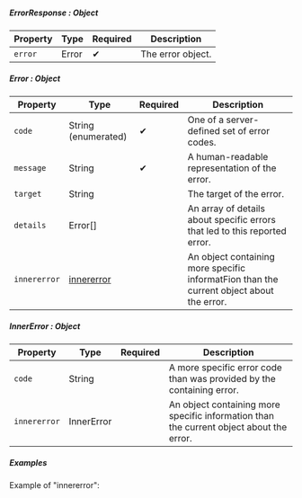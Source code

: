 ##### ErrorResponse : Object

| Property | Type  | Required | Description       |
| -------- | ----- | -------- | ----------------- |
| `error`  | Error | ✔        | The error object. |

##### Error : Object

| Property     | Type                                          | Required | Description                                                                              |
| ------------ | --------------------------------------------- | -------- | ---------------------------------------------------------------------------------------- |
| `code`       | String (enumerated)                           | ✔        | One of a server-defined set of error codes.                                              |
| `message`    | String                                        | ✔        | A human-readable representation of the error.                                            |
| `target`     | String                                        |          | The target of the error.                                                                 |
| `details`    | Error[]                                       |          | An array of details about specific errors that led to this reported error.               |
| `innererror` | [innererror](#innererror-object) |          | An object containing more specific informatFion than the current object about the error. |

##### InnerError : Object

| Property     | Type       | Required | Description                                                                             |
| ------------ | ---------- | -------- | --------------------------------------------------------------------------------------- |
| `code`       | String     |          | A more specific error code than was provided by the containing error.                   |
| `innererror` | InnerError |          | An object containing more specific information than the current object about the error. |

##### Examples

Example of "innererror":
